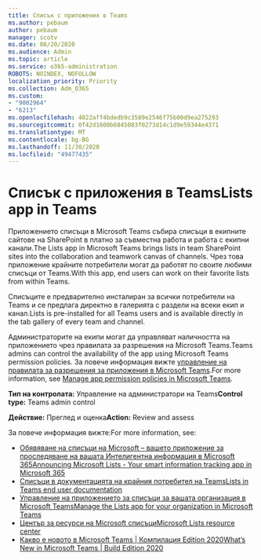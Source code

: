 ```yaml
---
title: Списък с приложения в Teams
ms.author: pebaum
author: pebaum
manager: scotv
ms.date: 08/20/2020
ms.audience: Admin
ms.topic: article
ms.service: o365-administration
ROBOTS: NOINDEX, NOFOLLOW
localization_priority: Priority
ms.collection: Adm_O365
ms.custom:
- "9002964"
- "6213"
ms.openlocfilehash: 4022aff4bdedb9c3589e2546f75b00d9ea275293
ms.sourcegitcommit: 0f42d1600b6845083f0273d14c1d9e59344e4371
ms.translationtype: MT
ms.contentlocale: bg-BG
ms.lasthandoff: 11/30/2020
ms.locfileid: "49477435"
---
```

# <a name="lists-app-in-teams"></a><span data-ttu-id="952f2-102">Списък с приложения в Teams</span><span class="sxs-lookup"><span data-stu-id="952f2-102">Lists app in Teams</span></span>

<span data-ttu-id="952f2-103">Приложението списъци в Microsoft Teams събира списъци в екипните сайтове на SharePoint в платно за съвместна работа и работа с екипни канали.</span><span class="sxs-lookup"><span data-stu-id="952f2-103">The Lists app in Microsoft Teams brings lists in team SharePoint sites into the collaboration and teamwork canvas of channels.</span></span> <span data-ttu-id="952f2-104">Чрез това приложение крайните потребители могат да работят по своите любими списъци от Teams.</span><span class="sxs-lookup"><span data-stu-id="952f2-104">With this app, end users can work on their favorite lists from within Teams.</span></span>

<span data-ttu-id="952f2-105">Списъците е предварително инсталиран за всички потребители на Teams и се предлага директно в галерията с раздели на всеки екип и канал.</span><span class="sxs-lookup"><span data-stu-id="952f2-105">Lists is pre-installed for all Teams users and is available directly in the tab gallery of every team and channel.</span></span>

<span data-ttu-id="952f2-106">Администраторите на екипи могат да управляват наличността на приложението чрез правилата за разрешения на Microsoft Teams.</span><span class="sxs-lookup"><span data-stu-id="952f2-106">Teams admins can control the availability of the app using Microsoft Teams permission policies.</span></span> <span data-ttu-id="952f2-107">За повече информация вижте [управление на правилата за разрешения за приложения в Microsoft Teams](https://docs.microsoft.com/microsoftteams/teams-app-permission-policies).</span><span class="sxs-lookup"><span data-stu-id="952f2-107">For more information, see [Manage app permission policies in Microsoft Teams](https://docs.microsoft.com/microsoftteams/teams-app-permission-policies).</span></span>

<span data-ttu-id="952f2-108">**Тип на контролата:**  Управление на администратори на Teams</span><span class="sxs-lookup"><span data-stu-id="952f2-108">**Control type:**  Teams admin control</span></span>  

<span data-ttu-id="952f2-109">**Действие:**  Преглед и оценка</span><span class="sxs-lookup"><span data-stu-id="952f2-109">**Action:**  Review and assess</span></span>

<span data-ttu-id="952f2-110">За повече информация вижте:</span><span class="sxs-lookup"><span data-stu-id="952f2-110">For more information, see:</span></span>

- [<span data-ttu-id="952f2-111">Обявяване на списъци на Microsoft – вашето приложение за проследяване на вашата Интелигентна информация в Microsoft 365</span><span class="sxs-lookup"><span data-stu-id="952f2-111">Announcing Microsoft Lists - Your smart information tracking app in Microsoft 365</span></span>](https://techcommunity.microsoft.com/t5/microsoft-365-blog/announcing-microsoft-lists-your-smart-information-tracking-app/ba-p/1372233)
- [<span data-ttu-id="952f2-112">Списъци в документацията на крайния потребител на Teams</span><span class="sxs-lookup"><span data-stu-id="952f2-112">Lists in Teams end user documentation</span></span>](https://support.microsoft.com/office/get-started-with-lists-in-microsoft-taeams-c971e46b-b36c-491b-9c35-efeddd0297db)
- [<span data-ttu-id="952f2-113">Управление на приложението за списъци за вашата организация в Microsoft Teams</span><span class="sxs-lookup"><span data-stu-id="952f2-113">Manage the Lists app for your organization in Microsoft Teams</span></span>](https://docs.microsoft.com/microsoftteams/manage-lists-app)
- [<span data-ttu-id="952f2-114">Център за ресурси на Microsoft списъци</span><span class="sxs-lookup"><span data-stu-id="952f2-114">Microsoft Lists resource center</span></span>](https://aka.ms/MSLists)
- [<span data-ttu-id="952f2-115">Какво е новото в Microsoft Teams | Компилация Edition 2020</span><span class="sxs-lookup"><span data-stu-id="952f2-115">What’s New in Microsoft Teams | Build Edition 2020</span></span>](https://techcommunity.microsoft.com/t5/microsoft-teams-blog/what-s-new-in-microsoft-teams-build-edition-2020/ba-p/1394224)
